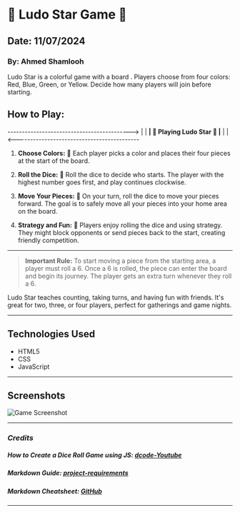 # 🌟 Ludo Star Game 🎲


## Date: 11/07/2024

### By: Ahmed Shamlooh

Ludo Star is a colorful game with a board . Players choose from four colors: Red, Blue, Green, or Yellow. Decide how many players will join before starting.



## How to Play:
------------------------------------------->
| |
**| 🚀 Playing Ludo Star 🚀 |**
| |
<-------------------------------------------



1. **Choose Colors:** 🎨 Each player picks a color and places their four pieces at the start of the board.

2. **Roll the Dice:** 🎲 Roll the dice to decide who starts. The player with the highest number goes first, and play continues clockwise.

3. **Move Your Pieces:** 🚀 On your turn, roll the dice to move your pieces forward. The goal is to safely move all your pieces into your home area on the board.

4. **Strategy and Fun:** 🔄 Players enjoy rolling the dice and using strategy. They might block opponents or send pieces back to the start, creating friendly competition.
---

> **Important Rule:** To start moving a piece from the starting area, a player must roll a 6. Once a 6 is rolled, the piece can enter the board and begin its journey. The player gets an extra turn whenever they roll a 6.


Ludo Star teaches counting, taking turns, and having fun with friends. It's great for two, three, or four players, perfect for gatherings and game nights.

---
## Technologies Used
- HTML5
- CSS 
- JavaScript

---
## Screenshots
![Game Screenshot](https://i.imgur.com/jwKbHvp.png)

***

### ***Credits***

##### How to Create a Dice Roll Game using JS: [dcode-Youtube](https://www.youtube.com/watch?v=M3InbHr0WAc&t=1370s)

##### Markdown Guide: [project-requirements](https://github.com/SEB-10-Bahrain/Project-1-Browser-Game/blob/main/project-requirements/README.md)

##### Markdown Cheatsheet: [GitHub](https://github.com/SEB-10-Bahrain/Project-1-Browser-Game/blob/main/project-requirements/assets/project-requirements.pdf)
***